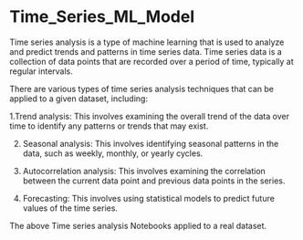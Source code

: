 # Time_Series_ML_Model

Time series analysis is a type of machine learning that is used to analyze and predict trends and patterns in time series data. Time series data is a collection of data points that are recorded over a period of time, typically at regular intervals.

There are various types of time series analysis techniques that can be applied to a given dataset, including:

1.Trend analysis: This involves examining the overall trend of the data over time to identify any patterns or trends that may exist.

2. Seasonal analysis: This involves identifying seasonal patterns in the data, such as weekly, monthly, or yearly cycles.

3. Autocorrelation analysis: This involves examining the correlation between the current data point and previous data points in the series.

4. Forecasting: This involves using statistical models to predict future values of the time series.


The above Time series analysis Notebooks applied to a real dataset.
